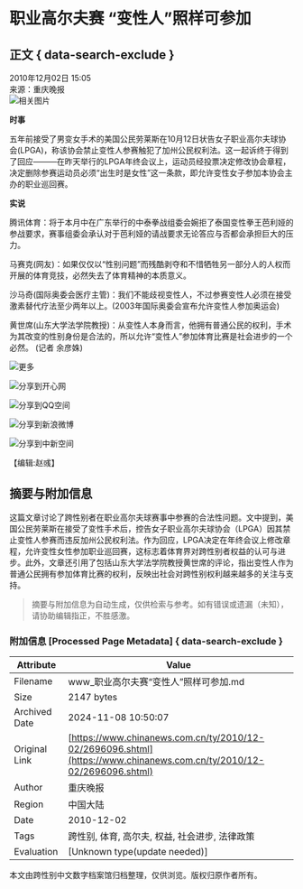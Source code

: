 # 职业高尔夫赛 “变性人”照样可参加

## 正文 { data-search-exclude }


2010年12月02日 15:05  
来源：重庆晚报  
![相关图片](http://www.chinanews.com.cn/fileftp/2010/04/2010-04-23/U76P4T47D13180F981DT20100423110629.jpg)

**时事**

五年前接受了男变女手术的美国公民劳莱斯在10月12日状告女子职业高尔夫球协会(LPGA)，称该协会禁止变性人参赛触犯了加州公民权利法。这一起诉终于得到了回应———在昨天举行的LPGA年终会议上，运动员经投票决定修改协会章程，决定删除参赛运动员必须“出生时是女性”这一条款，即允许变性女子参加本协会主办的职业巡回赛。

**实说**

腾讯体育：将于本月中在广东举行的中泰拳战组委会婉拒了泰国变性拳王芭利娅的参战要求，赛事组委会承认对于芭利娅的请战要求无论答应与否都会承担巨大的压力。

马赛克(网友)：如果仅仅以“性别问题”而残酷剥夺和不惜牺牲另一部分人的人权而开展的体育竞技，必然失去了体育精神的本质意义。

沙马奇(国际奥委会医疗主管)：我们不能歧视变性人，不过参赛变性人必须在接受激素替代疗法至少两年以上。(2003年国际奥委会宣布允许变性人参加奥运会)

黄世席(山东大学法学院教授)：从变性人本身而言，他拥有普通公民的权利，手术为其改变的性别身份是合法的，所以允许“变性人”参加体育比赛是社会进步的一个必然。 (记者 余彦姝)

![更多](http://www.chinanews.com.cn/fileftp/2010/10/2010-10-20/U76P4T47D15735F979DT20101021094436.jpg)

![分享到开心网](http://www.chinanews.com.cn/fileftp/2010/10/2010-10-20/U76P4T47D15735F980DT20101021094436.jpg)

![分享到QQ空间](http://www.chinanews.com.cn/fileftp/2010/10/2010-10-20/U76P4T47D15735F978DT20101021094436.gif)

![分享到新浪微博](http://www.chinanews.com.cn/fileftp/2010/10/2010-10-20/U76P4T47D15735F976DT20101021094436.gif)

![分享到中新空间](http://www.chinanews.com.cn/fileftp/2010/10/2010-10-20/U76P4T47D15735F981DT20101021094436.jpg)

【编辑:赵彧】

## 摘要与附加信息

<!-- tcd_abstract -->
这篇文章讨论了跨性别者在职业高尔夫球赛事中参赛的合法性问题。文中提到，美国公民劳莱斯在接受了变性手术后，控告女子职业高尔夫球协会（LPGA）因其禁止变性人参赛而违反加州公民权利法。作为回应，LPGA决定在年终会议上修改章程，允许变性女性参加职业巡回赛，这标志着体育界对跨性别者权益的认可与进步。此外，文章还引用了包括山东大学法学院教授黄世席的评论，指出变性人作为普通公民拥有参加体育比赛的权利，反映出社会对跨性别权利越来越多的关注与支持。
<!-- tcd_abstract_end -->

> 摘要与附加信息为自动生成，仅供检索与参考。如有错误或遗漏（未知），请协助编辑指正，不胜感激。

### 附加信息 [Processed Page Metadata] { data-search-exclude }

| Attribute       | Value                                  |
|-----------------|----------------------------------------|
| Filename        | www_职业高尔夫赛“变性人”照样可参加.md                             |
| Size            | 2147 bytes                           |
| Archived Date   | 2024-11-08 10:50:07                             |
| Original Link   | [https://www.chinanews.com.cn/ty/2010/12-02/2696096.shtml](https://www.chinanews.com.cn/ty/2010/12-02/2696096.shtml)                       |
| Author          | 重庆晚报                               |
| Region          | 中国大陆                               |
| Date            | 2010-12-02                                 |
| Tags            | 跨性别, 体育, 高尔夫, 权益, 社会进步, 法律政策                                 |
| Evaluation            | [Unknown type(update needed)]                                 |
<!-- tcd_table_end -->

本文由跨性别中文数字档案馆归档整理，仅供浏览。版权归原作者所有。
